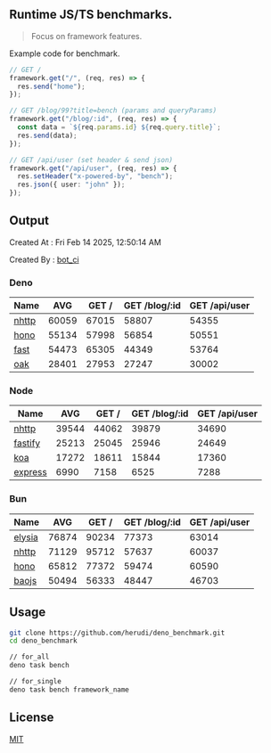 ## Runtime JS/TS benchmarks.

> Focus on framework features.

Example code for benchmark.
```ts
// GET /
framework.get("/", (req, res) => {
  res.send("home");
});

// GET /blog/99?title=bench (params and queryParams)
framework.get("/blog/:id", (req, res) => {
  const data = `${req.params.id} ${req.query.title}`;
  res.send(data);
});

// GET /api/user (set header & send json)
framework.get("/api/user", (req, res) => {
  res.setHeader("x-powered-by", "bench");
  res.json({ user: "john" });
});
```

## Output
Created At : Fri Feb 14 2025, 12:50:14 AM

Created By : [bot_ci](https://github.com/herudi/deno_benchmarks/commits?author=github-actions%5Bbot%5D)


### Deno
|Name|AVG|GET /|GET /blog/:id|GET /api/user|
|----|----|----|----|----|
|[nhttp](https://github.com/nhttp/nhttp)|60059|67015|58807|54355|
|[hono](https://github.com/honojs/hono)|55134|57998|56854|50551|
|[fast](https://github.com/danteissaias/fast)|54473|65305|44349|53764|
|[oak](https://github.com/oakserver/oak)|28401|27953|27247|30002|
  


### Node
|Name|AVG|GET /|GET /blog/:id|GET /api/user|
|----|----|----|----|----|
|[nhttp](https://github.com/nhttp/nhttp)|39544|44062|39879|34690|
|[fastify](https://github.com/fastify/fastify)|25213|25045|25946|24649|
|[koa](https://github.com/koajs/koa)|17272|18611|15844|17360|
|[express](https://github.com/expressjs/express)|6990|7158|6525|7288|
  


### Bun
|Name|AVG|GET /|GET /blog/:id|GET /api/user|
|----|----|----|----|----|
|[elysia](https://github.com/elysiajs/elysia)|76874|90234|77373|63014|
|[nhttp](https://github.com/nhttp/nhttp)|71129|95712|57637|60037|
|[hono](https://github.com/honojs/hono)|65812|77372|59474|60590|
|[baojs](https://github.com/mattreid1/baojs)|50494|56333|48447|46703|
  



## Usage

```bash
git clone https://github.com/herudi/deno_benchmark.git
cd deno_benchmark

// for_all
deno task bench

// for_single
deno task bench framework_name
```

## License

[MIT](LICENSE)

